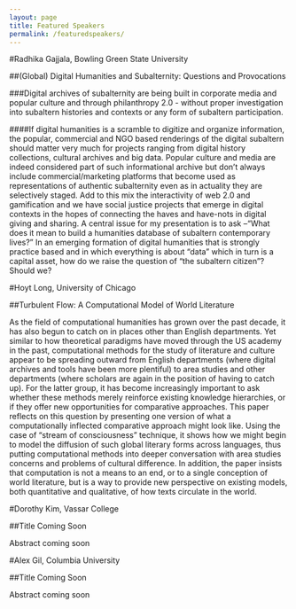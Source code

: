 ```yaml
---
layout: page
title: Featured Speakers
permalink: /featuredspeakers/
---
```


#Radhika Gajjala, Bowling Green State University

##(Global) Digital Humanities and Subalternity: Questions and Provocations

###Digital archives of subalternity are being built in corporate media and popular culture and through philanthropy 2.0 - without proper investigation into subaltern histories and contexts or any form of subaltern participation.

####If digital humanities is a scramble to digitize and organize information, the popular, commercial and NGO based renderings of the digital subaltern should matter very much for projects ranging from digital history collections, cultural archives and big data. Popular culture and media are indeed considered part of such informational archive but don’t always include commercial/marketing platforms that become used as representations of authentic subalternity even as in actuality they are selectively staged. Add to this mix the interactivity of web 2.0 and gamification and we have social justice projects that emerge in digital contexts in the hopes of connecting the haves and have-nots in digital giving and sharing. A central issue for my presentation is to ask –“What does it mean to build a humanities database of subaltern contemporary lives?” In an emerging formation of digital humanities that is strongly practice based and in which everything is about “data” which in turn is a capital asset, how do we raise the question of “the subaltern citizen”? Should we?

#Hoyt Long, University of Chicago

##Turbulent Flow: A Computational Model of World Literature

As the field of computational humanities has grown over the past decade, it has also begun to catch on in places other than English departments. Yet similar to how theoretical paradigms have moved through the US academy in the past, computational methods for the study of literature and culture appear to be spreading outward from English departments (where digital archives and tools have been more plentiful) to area studies and other departments (where scholars are again in the position of having to catch up). For the latter group, it has become increasingly important to ask whether these methods merely reinforce existing knowledge hierarchies, or if they offer new opportunities for comparative approaches. This paper reflects on this question by presenting one version of what a computationally inflected comparative approach might look like. Using the case of “stream of consciousness” technique, it shows how we might begin to model the diffusion of such global literary forms across languages, thus putting computational methods into deeper conversation with area studies concerns and problems of cultural difference. In addition, the paper insists that computation is not a means to an end, or to a single conception of world literature, but is a way to provide new perspective on existing models, both quantitative and qualitative, of how texts circulate in the world.

#Dorothy Kim, Vassar College

##Title Coming Soon

Abstract coming soon

#Alex Gil, Columbia University

##Title Coming Soon

Abstract coming soon
